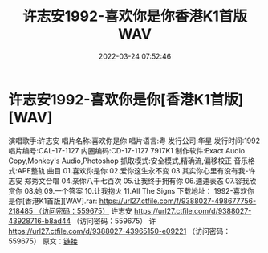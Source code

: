 ﻿---
title: 许志安1992-喜欢你是你香港K1首版WAV
date: 2022-03-24 07:52:46
categories: WAV车载音乐、镜像
tags: 华语中文
---
# 许志安1992-喜欢你是你[香港K1首版][WAV]

演唱歌手:许志安
唱片名称:喜欢你是你
唱片语言:粤
发行公司:华星
发行时间:1992
唱片编号:CAL-17-1127
内圈编码:CD-17-1127
7917K1
制作软件:Exact Audio
Copy,Monkey's Audio,Photoshop
抓取模式:安全模式,精确流,偏移校正
音乐格式:APE整轨
曲目
01.喜欢你是你
02.爱你这生永不变
03.其实你心里有没有我-许志安
郑秀文合唱
04.亲你八千七百次
05.让我终于拥有你
06.速速表态
07.容我欣赏你
08.她
09.一个答案
10.让我抱火
11.All The Signs
下载地址：
1992-喜欢你是你[香港K1首版][WAV].rar: https://url27.ctfile.com/f/9388027-498677756-218485 （访问密码：559675）
许志安
https://url27.ctfile.com/d/9388027-43928716-b8ad44
（访问密码：559675）
许
https://url27.ctfile.com/d/9388027-43965150-e09221
（访问密码：559675）
原文：[链接](https://blog.sina.com.cn/s/blog_1647c7e7601030wcr.html)